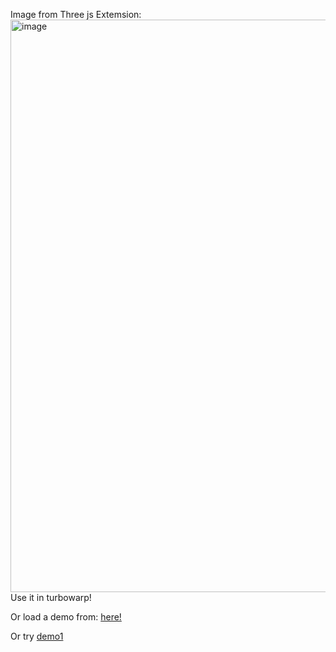 Image from Three js Extemsion:
<img width="1215" height="916" alt="image" src="https://github.com/user-attachments/assets/9897b035-2e93-4d0a-85f7-5c1306d3520b" />
Use it in turbowarp!

Or load a demo from: <a href="https://drive.google.com/drive/folders/1_dg5Afb7bO10wym21ohwvFVn4G2arsD_?usp=drive_link">here!</a>

Or try <a href="https://civero-test.itch.io/three-js-extension-test">demo1</a>

